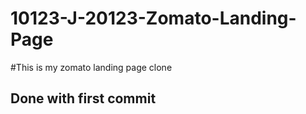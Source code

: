 # 10123-J-20123-Zomato-Landing-Page
#This is my zomato landing page clone

## Done with first commit
